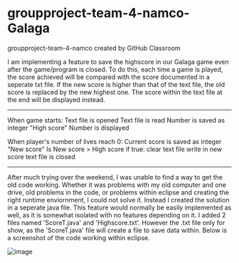 # groupproject-team-4-namco-Galaga
groupproject-team-4-namco created by GitHub Classroom

I am implementing a feature to save the highscore in our Galaga game even after the game/program is closed. To do this, each time a game is played, the score achieved
will be compared with the score documented in a seperate txt file. If the new score is higher than that of the text file, the old score is replaced by the new highest
one. The score within the text file at the end will be displayed instead. 

----------------------------------------------------------

When game starts:
  Text file is opened
  Text file is read
  Number is saved as integer "High score"
  Number is displayed

When player's number of lives reach 0:
  Current score is saved as integer "New score"
  Is New score > High score
  if true:
    clear text file
    write in new score
  text file is closed
  
  -----------------------------------------------------
  After much trying over the weekend, I was unable to find a way to get the old code working. Whether it was problems with my old computer and one drive, old problems in
  the code, or problems within eclipse and creating the right runtime enviornment, I could not solve it. Instead I created the solution in a seperate java file. This
  feature would normally be easily implemented as well, as it is somewhat isolated with no features depending on it. I added 2 files named 
  'ScoreT.java' and 'Highscore.txt'. However the .txt file only for show, as the 'ScoreT.java' file will create a file to save data within. Below is a screenshot of the 
  code working within eclipse. 
  
  ![image](https://user-images.githubusercontent.com/72995425/215685833-dfefe0e0-d17a-410d-81b3-71816c9a4c62.png)

